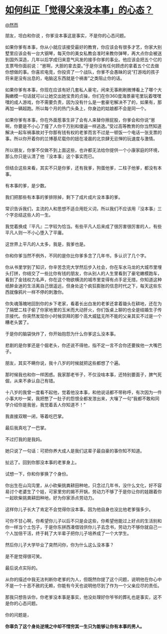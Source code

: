 
#  [如何纠正「觉得父亲没本事」的心态？](https://zhihu.com/questions/21145634)



[@然而](https://zhihu.com/people/743069642c55047f4da80ea7d875da79)

朋友，坦白和你说 ，你爹没本事这是事实，不是你的心态问题。<br><br>如果你爹有本事，你从小就应该接受最好的教育，你应该会有很多才艺，你家大别墅里应该会有一台大钢琴，每天你的美女私教会准时来教你弹琴，再大点你会被送到国外深造，几年以后学成归来意气风发的接手你爹的事业。他应该会把五个亿的支票甩你面前说：“崽啊，大胆的拿去耍。”于是你没有任何顾虑的拿着五个亿去做你想做的事。你喜欢电竞，你投资了一个战队，你爹不会愚昧的说“打游戏的孩子将来是没有出息的，电脑这东西就是个祸害”之类阻止你的话。<br><br>如果你爹有本事，你现在应该有好几套私人豪宅，闲来无事刷刷微博看上了哪个大胸嫩模一句话就可以让她交出她宝贵的贞操，你们在你360度海景豪宅里玩着嘿嘿嘿的成人游戏，你不需要负责，因为没有什么是一套豪宅解决不了的，如果有，那再加一辆超跑。所以每个月的热门头条上，你身边的姑娘都不会是同一个。<br><br>如果你爹有本事，你在外面惹事生非了会有人来替你擦屁股，你爹会和你说“崽啊，你要是不小心了撞了人你千万别和傻逼一样逃逸。”受过高等教育的你当然知道解决一起车祸事故对于你那有钱有权的老爹而言不过是一顿饭一个电话一张支票的事。所以你开着你的兰博基尼载你的妞在凌晨的北京肆无忌惮的玩速度与激情。<br><br>所以朋友，你爹不仅做不到上面这些，也许都无法给你提供一个小康家庭的环境，那么你只是认清了他『没本事』这个事实而已。<br><br>但结合这些来看，其实不只是你爹，还有我爹，狗蛋他爹，二柱子他爹，都没有本事。<br><br>有本事的爹，是少数。<br><br>我们把那些有本事的爹排除掉，剩下了成片成片没本事的爹。<br><br>常识告诉我们，主流的人和思想不适合用贬义词，所以我们不应该用『没本事』三个字总结这些人的一生。<br><br>我觉着换成『平凡』二字较为恰当。有些平凡人后来成了很厉害很厉害的人，有些平凡人则一不小心堕入了平庸。<br><br>这世界上平凡的人太多，我是，我爹也是。<br><br>你和你爹当然不例外，不同的是你比你爹多念了几年书，多认识了几个字。<br><br>你从书里学到了知识，你辛苦念完大学然后步入社会，你在车水马龙的大城市里埋头打拼，你结交了一些比你有钱的朋友，你从别人的人生里看到了豪宅嫩模跑车，看到了金钱权力名声，你在这个物欲横流的城市里变得有点手足无措，你知道这种纸醉金迷的生活离自己很遥远，但身处这个疯狂膨胀的信息时代之下，每天这些东西就像鸦片一样不停的刺激你。<br><br>你失魂落魄地回到你的乡下老家，看着长出白发的老爹还拿着锄头在耕地，还在为了隔壁二柱子偷了你家地里的玉米而大动肝火，你们饭桌上聊的也全是结婚生子传宗接代。你突然发现你小时候崇拜的那个高大威猛无所不能的父亲其实不过是一个糟老头罢了。<br><br>于是你的脑袋快炸了，你开始抱怨为什么你爹这么没本事。<br><br>悲剧的是你爹还是个倔老头，你还说不得他，指不定一言不合你还要挨他一大嘴巴子。<br><br>朋友，其实不瞒你说，我十八岁的时候就把这些都想了个遍。<br><br>那时候我也和你一样困惑。我家那老爷子，不仅没啥本事，还特别要面子，脾气死倔，从来不承认自己有错。<br><br>十八岁的我曾一度看不起他，觉着他没本事，和他说话都不带称呼，有次因为一件小事大吵一架，我把憋了一肚子的怨恨全都发泄出来，大嚷了一句“我都不敢和同学介绍你是我爸，我觉着丢人你知道不！”<br><br>我直接双眼一闭，等着吃巴掌。<br><br>最后我真吃了一巴掌。<br><br>不过打我的是我妈。<br><br>她只说了一句话：可把你养大成人是我们这辈子最自豪的事你知不知道。<br><br>扯远了。回到你那没本事的老爹身上。<br><br>试想一下，你和你爹换了个身份。<br><br>你出生在山沟沟里，从小砍柴挑粪耕田种地，只念过几年书，没什么文化，好不容易讨个老婆生了个娃，可家里穷的揭不开锅，劳动力不够了于是你让你的娃跟着你一起砍柴挑粪耕田种地，好为你家添点劳动力。<br><br>这样你儿子长大了肯定不会觉得你没本事。因为他自身也没比他老爹强多少。<br><br>可你不甘心啊，你希望你儿子以后不只是会这些，你希望他能过上好点的生活别和你一样当个土包子，于是你东拼西凑借钱供你儿子去念书，劳动力不够你就自己一个人加倍干活，终于耗了大半辈子把你儿子培养成了一个大学生。<br><br>然后你儿子大学毕业了突然问你，你为什么这么没本事？<br><br>是不是觉得很可笑。<br><br>最后说点实际的。<br><br>从你的描述中我无法判断你老爹的为人，但既然你提了这个问题，说明他在你心中不是一个十恶不赦的无赖，你能有今天也说明他尽到了作为一个父亲应尽的责任。<br><br>那我只想告诉你，你老爹没本事是事实，他没处理好你爷爷的葬礼也是事实，这不是你的心态问题。<br><br>你的问题是，<br><br><b>你辜负了这个身处逆境之中却不惜穷其一生只为能够让你有本事的男人。</b>